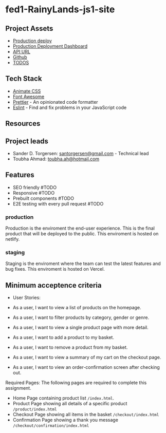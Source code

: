 # fed1-RainyLands-js1-site

## Project Assets

- [Production deploy](https://rainylands.netlify.app/)
- [Production Deployment Dashboard](https://app.netlify.com/sites/rainylands/overview)
- [API URL](https://docs.noroff.dev/docs/v2/e-commerce/rainy-days)
- [Github](https://github.com/SanderTorg)
- [TODOS](https://github.com/SanderTorg/fed1-rainylands-js1/issues)

## Tech Stack

- [Animate CSS](https://animate.style/)
- [Font Awesome](https://fontawesome.com/search?ic=free)
- [Prettier](https://prettier.io/) - An opinionated code formatter
- [Eslint](https://eslint.org/) - Find and fix problems in your JavaScript code

## Resources

## Project leads

- Sander D. Torgersen: <santorgersen@gmail.com> - Technical lead
- Toubha Ahmad: <toubha.ah@hotmail.com>

## Features

- SEO friendly #TODO
- Responsive #TODO
- Prebuilt components #TODO
- E2E testing with every pull request #TODO

### production

Production is the enviroment the end-user experience. This is the final product that will be deployed to the public. This enviroment is hosted on netlify.

### staging

Staging is the enviroment where the team can test the latest features and bug fixes. This enviroment is hosted on Vercel.

## Minimum acceptence criteria

- User Stories:

- As a user, I want to view a list of products on the homepage.
- As a user, I want to filter products by category, gender or genre.
- As a user, I want to view a single product page with more detail.
- As a user, I want to add a product to my basket.
- As a user, I want to remove a product from my basket.
- As a user, I want to view a summary of my cart on the checkout page.
- As a user, I want to view an order-confirmation screen after checking out.

Required Pages:
The following pages are required to complete this assignment.

- Home Page containing product list `/index.html`.
- Product Page showing all details of a specific product `/product/index.html`
- Checkout Page showing all items in the basket `/checkout/index.html`
- Confirmation Page showing a thank you message
  `/checkout/confirmation/index.html`
